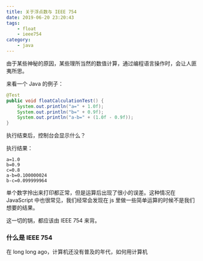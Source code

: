```yaml
---
title: 关于浮点数与 IEEE 754
date: 2019-06-20 23:20:43
tags:
	- float
	- ieee754
category:
	- java
---
```


由于某些神秘的原因，某些理所当然的数值计算，通过编程语言操作时，会让人匪夷所思。

来看一个 Java 的例子：

``` java
@Test
public void floatCalculationTest() {
    System.out.println("a=" + 1.0f);
    System.out.println("b=" + 0.9f);
    System.out.println("a-b=" + (1.0f - 0.9f));
}
```

执行结束后，控制台会显示什么？

执行结果：

``` shell
a=1.0
b=0.9
c=0.8
a-b=0.100000024
b-c=0.099999964
```

单个数字拎出来打印都正常，但是运算后出现了很小的误差。这种情况在 JavaScript 中也很常见，我们经常会发现在 js 里做一些简单运算的时候不是我们想要的结果。

这一切的锅，都应该由 IEEE 754 来背。

### 什么是 IEEE 754
在 long long ago，计算机还没有普及的年代，如何用计算机